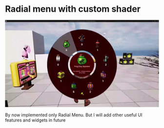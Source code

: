 # Radial menu with custom shader
![RadialMenuPreview](Docs/RadialMenu/Assets/RadialMenuPreview.gif)

By now implemented only Radial Menu. But I will add other useful UI features and widgets in future
